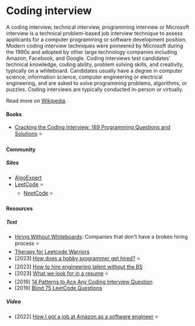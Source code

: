 # Coding interview

A coding interview, technical interview, programming interview or Microsoft interview is a technical problem-based job interview technique to assess applicants for a computer programming or software development position. Modern coding interview techniques were pioneered by Microsoft during the 1990s and adopted by other large technology companies including Amazon, Facebook, and Google. Coding interviews test candidates' technical knowledge, coding ability, problem solving skills, and creativity, typically on a whiteboard. Candidates usually have a degree in computer science, information science, computer engineering or electrical engineering, and are asked to solve programming problems, algorithms, or puzzles. Coding interviews are typically conducted in-person or virtually.

Read more on [Wikipedia](https://en.wikipedia.org/wiki/Coding_interview).

#### Books
- [Cracking the Coding Interview: 189 Programming Questions and Solutions](https://www.amazon.com/dp/0984782850) ⭐

#### Community

##### Sites
- [AlgoExpert](https://www.algoexpert.io)
- [LeetCode](https://leetcode.com) ⭐
    - [NeetCode](https://neetcode.io) ⭐

#### Resources

##### Text
- [Hiring Without Whiteboards](https://github.com/poteto/hiring-without-whiteboards): Companies that don't have a broken hiring process ⭐
- [Therapy for Leetcode Warriors](https://leetcodetherapy.com)
- [2023] [How does a hobby programmer get hired?](https://news.ycombinator.com/item?id=34206559) ⭐
- [2023] [How to hire engineering talent without the BS](https://jes.al/2023/03/how-to-hire-engineering-talent-without-the-bs)
- [2023] [What we look for in a resume](https://huyenchip.com/2023/01/24/what-we-look-for-in-a-candidate.html) ⭐
- [2019] [14 Patterns to Ace Any Coding Interview Question](https://hackernoon.com/14-patterns-to-ace-any-coding-interview-question-c5bb3357f6ed)
- [2019] [Blind 75 LeetCode Questions](https://leetcode.com/discuss/general-discussion/460599/blind-75-leetcode-questions)

##### Video
- [2022] [How I got a job at Amazon as a software engineer](https://www.youtube.com/watch?v=vcyXrlGKec4) ⭐
